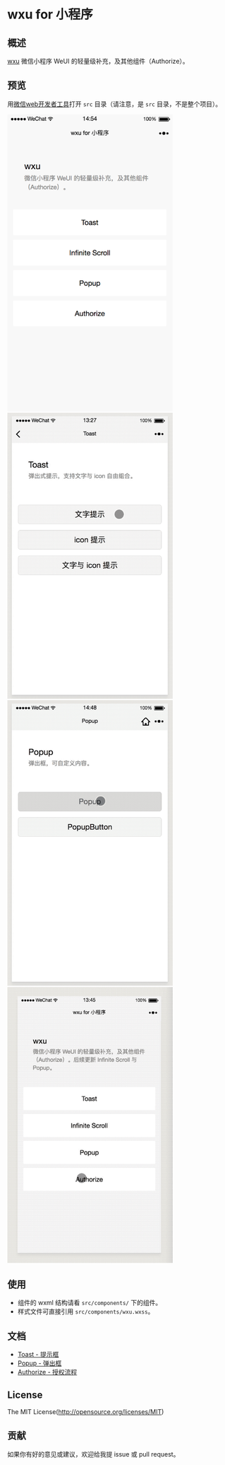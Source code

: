 # wxu for 小程序  

## 概述

[wxu](https://github.com/vincheung/wxu) 微信小程序 WeUI 的轻量级补充，及其他组件（Authorize）。


## 预览
用[微信web开发者工具](https://mp.weixin.qq.com/debug/wxadoc/dev/devtools/download.html)打开 `src` 目录（请注意，是 `src` 目录，不是整个项目）。

<img src='https://github.com/vincheung/wxu/blob/master/assets/wxu.png' width='375' style="display:inline;" alt='preview' />

<img src='https://github.com/vincheung/wxu/blob/master/assets/toast.gif' width='375' style="display:inline;" alt='preview' />

<img src='https://github.com/vincheung/wxu/blob/master/assets/popup.gif' width='375' style="display:inline;" alt='preview' />

<img src='https://github.com/vincheung/wxu/blob/master/assets/authorize.gif' width='375' style="display:inline;" alt='preview' />


## 使用

- 组件的 wxml 结构请看 `src/components/` 下的组件。
- 样式文件可直接引用 `src/components/wxu.wxss`。


## 文档

* [Toast - 提示框](https://github.com/vincheung/wxu/blob/master/docs/components/toast.md)
* [Popup - 弹出框](https://github.com/vincheung/wxu/blob/master/docs/components/popup.md)
* [Authorize - 授权流程](https://github.com/vincheung/wxu/blob/master/docs/components/authorize.md)


## License

The MIT License(http://opensource.org/licenses/MIT)


## 贡献

如果你有好的意见或建议，欢迎给我提 issue 或 pull request。
